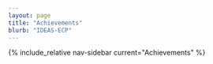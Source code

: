 ```yaml
---
layout: page
title: "Achievements"
blurb: "IDEAS-ECP"
---
```

<!-- Sidebar Nav -->

{% include_relative nav-sidebar current="Achievements" %}

